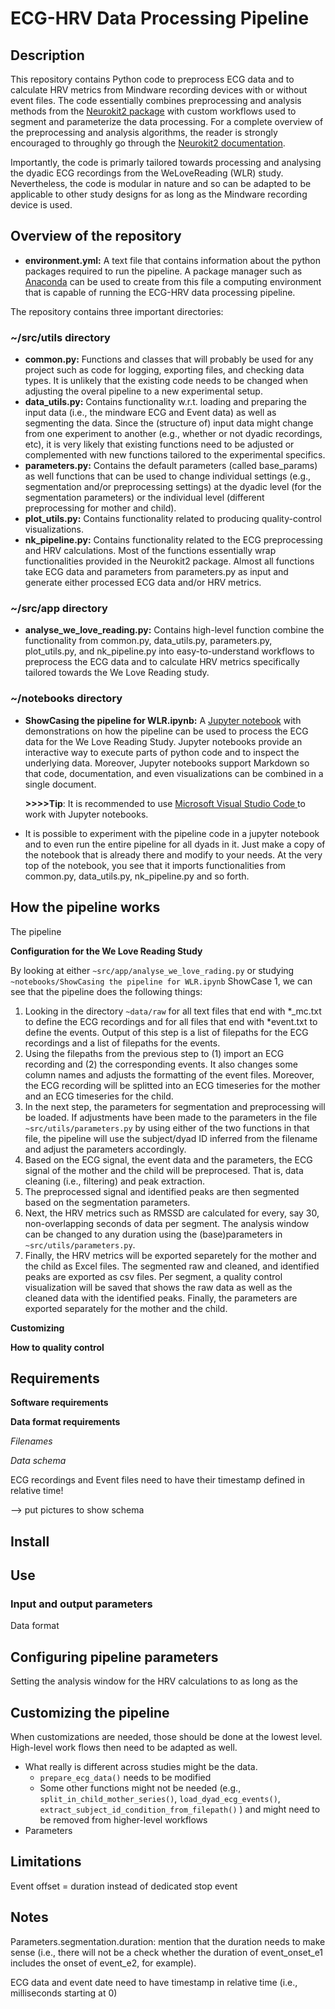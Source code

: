 # ECG-HRV Data Processing Pipeline

## Description

This repository contains Python code to preprocess ECG data and to calculate HRV metrics from Mindware recording devices with or without event files. The code essentially combines preprocessing and analysis methods from the [Neurokit2 package](https://neuropsychology.github.io/NeuroKit/ "Link to documentation") with custom workflows used to segment and parameterize the data processing. For a complete overview of the preprocessing and analysis algorithms, the reader is strongly encouraged to throughly go through the [Neurokit2 documentation](https://neuropsychology.github.io/NeuroKit/).

Importantly, the code is primarly tailored towards processing and analysing the dyadic ECG recordings from the WeLoveReading (WLR) study. Nevertheless, the code is modular in nature and so can be adapted to be applicable to other study designs for as long as the Mindware recording device is used.

## Overview of the repository

- **environment.yml:** A text file that contains information about the python packages required to run the pipeline. A package manager such as [Anaconda](https://www.anaconda.com) can be used to create from this file a computing environment that is capable of running the ECG-HRV data processing pipeline.

The repository contains three important directories:

### ~/src/utils directory

- **common.py:** Functions and classes that will probably be used for any project such as code for logging, exporting files, and checking data types. It is unlikely that the existing code needs to be changed when adjusting the overal pipeline to a new experimental setup.
- **data_utils.py:** Contains functionality w.r.t. loading and preparing the input data (i.e., the mindware ECG and Event data) as well as segmenting the data. Since the (structure of) input data might change from one experiment to another (e.g., whether or not dyadic recordings, etc), it is very likely that existing functions need to be adjusted or complemented with new functions tailored to the experimental specifics.
- **parameters.py:** Contains the default parameters (called base_params) as well functions that can be used to change individual settings (e.g., segmentation and/or preprocessing settings) at the dyadic level (for the segmentation parameters) or the individual level (different preprocessing for mother and child).
- **plot_utils.py:** Contains functionality related to producing quality-control visualizations.
- **nk_pipeline.py:** Contains functionality related to the ECG preprocessing and HRV calculations. Most of the functions essentially wrap functionalities provided in the Neurokit2 package. Almost all functions take ECG data and parameters from parameters.py as input and generate either processed ECG data and/or HRV metrics.

### ~/src/app directory

- **analyse_we_love_reading.py:** Contains high-level function combine the functionality from common.py, data_utils.py, parameters.py, plot_utils.py, and nk_pipeline.py into easy-to-understand workflows to preprocess the ECG data and to calculate HRV metrics specifically tailored towards the We Love Reading study.

### ~/notebooks directory

- **ShowCasing the pipeline for WLR.ipynb:** A [Jupyter notebook](https://jupyter.org) with demonstrations on how the pipeline can be used to process the ECG data for the We Love Reading Study. Jupyter notebooks provide an interactive way to execute parts of python code and to inspect the underlying data. Moreover, Jupyter notebooks support Markdown so that code, documentation, and even visualizations can be combined in a single document.

    **>>>>Tip**: It is recommended to use [Microsoft Visual Studio Code ]()to work with Jupyter notebooks.

- It is possible to experiment with the pipeline code in a jupyter notebook and to even run the entire pipeline for all dyads in it. Just make a copy of the notebook that is already there and modify to your needs. At the very top of the notebook, you see that it imports functionalities from common.py, data_utils.py, nk_pipeline.py and so forth.

## How the pipeline works

The pipeline 

**Configuration for the We Love Reading Study**

 By looking at either `~src/app/analyse_we_love_rading.py` or studying `~notebooks/ShowCasing the pipeline for WLR.ipynb` ShowCase 1, we can see that the pipeline does the following things:

1. Looking in the directory `~data/raw` for all text files that end with *_mc.txt to define the ECG recordings and for all files that end with *event.txt to define the events. Output of this step is a list of filepaths for the ECG recordings and a list of filepaths for the events.
2. Using the filepaths from the previous step to (1) import an ECG recording and (2) the corresponding events. It also changes some column names and adjusts the formatting of the event files. Moreover, the ECG recording will be splitted into an ECG timeseries for the mother and an ECG timeseries for the child.
3. In the next step, the parameters for segmentation and preprocessing will be loaded. If adjustments have been made to the parameters in the file `~src/utils/parameters.py` by using either of the two functions in that file, the pipeline will use the subject/dyad ID inferred from the filename and adjust the parameters accordingly.
4. Based on the ECG signal, the event data and the parameters, the ECG signal of the mother and the child will be preprocesed. That is, data cleaning (i.e., filtering) and peak extraction.
5. The preprocessed signal and identified peaks are then segmented based on the segmentation parameters.
6. Next, the HRV metrics such as RMSSD are calculated for every, say 30, non-overlapping seconds of data per segment. The analysis window can be changed to any duration using the (base)parameters in `~src/utils/parameters.py`.
7. Finally, the HRV metrics will be exported separetely for the mother and the child as Excel files. The segmented raw and cleaned, and identified peaks are exported as csv files. Per segment, a quality control visualization will be saved that shows the raw data as well as the cleaned data with the identified peaks. Finally, the parameters are exported separately for the mother and the child.

**Customizing** 

**How to quality control**

## Requirements

**Software requirements**

**Data format requirements**

*Filenames*

*Data schema*

ECG recordings and Event files need to have their timestamp defined in relative time!

--> put pictures to show schema

## Install

## Use

### Input and output parameters

Data format

## Configuring pipeline parameters

Setting the analysis window for the HRV calculations to as long as the 

## Customizing the pipeline

When customizations are needed, those should be done at the lowest level. High-level work flows then need to be adapted as well.

- What really is different across studies might be the data.
  - `prepare_ecg_data()` needs to be modified
  - Some other functions might not be needed (e.g., `split_in_child_mother_series()`, `load_dyad_ecg_events()`, `extract_subject_id_condition_from_filepath()` ) and might need to be removed from higher-level workflows
- Parameters

## Limitations

Event offset = duration instead of dedicated stop event

## Notes

Parameters.segmentation.duration: mention that the duration needs to make sense (i.e., there will not be a check whether the duration of event_onset_e1 includes the onset of event_e2, for example).

ECG data and event date need to have timestamp in relative time (i.e., milliseconds starting at 0)
